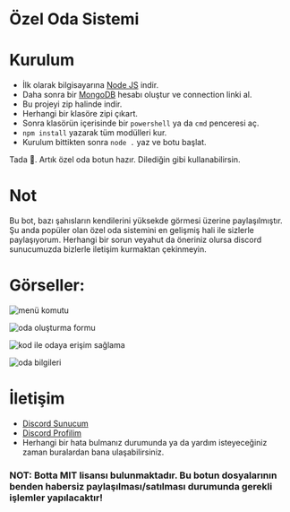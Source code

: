 # Özel Oda Sistemi

# Kurulum
* İlk olarak bilgisayarına [Node JS](https://nodejs.org/en/) indir.
* Daha sonra bir [MongoDB](http://mongodb.com) hesabı oluştur ve connection linki al.
* Bu projeyi zip halinde indir.
* Herhangi bir klasöre zipi çıkart.
* Sonra klasörün içerisinde bir `powershell` ya da `cmd` penceresi aç.
* ```npm install``` yazarak tüm modülleri kur.
* Kurulum bittikten sonra ```node .``` yaz ve botu başlat.

Tada 🎉. Artık özel oda botun hazır. Dilediğin gibi kullanabilirsin.

# Not
Bu bot, bazı şahısların kendilerini yüksekde görmesi üzerine paylaşılmıştır. Şu anda popüler olan özel oda sistemini en gelişmiş hali ile sizlerle paylaşıyorum. Herhangi bir sorun veyahut da öneriniz olursa discord sunucumuzda bizlerle iletişim kurmaktan çekinmeyin.

# Görseller:
![menü komutu](https://media.discordapp.net/attachments/646374283735465995/971159683324850196/bir.png)

![oda oluşturma formu](https://media.discordapp.net/attachments/646374283735465995/971159683865927762/iki.png)

![kod ile odaya erişim sağlama](https://media.discordapp.net/attachments/646374283735465995/971159684067246141/uc.png)

![oda bilgileri](https://media.discordapp.net/attachments/646374283735465995/971159683614265414/dort.png)

# İletişim
* [Discord Sunucum](https://discord.gg/t7D9hq6fMh)
* [Discord Profilim](https://discord.com/users/337975602525241344)
* Herhangi bir hata bulmanız durumunda ya da yardım isteyeceğiniz zaman buralardan bana ulaşabilirsiniz.

### NOT: Botta MIT lisansı bulunmaktadır. Bu botun dosyalarının benden habersiz paylaşılması/satılması durumunda gerekli işlemler yapılacaktır!
